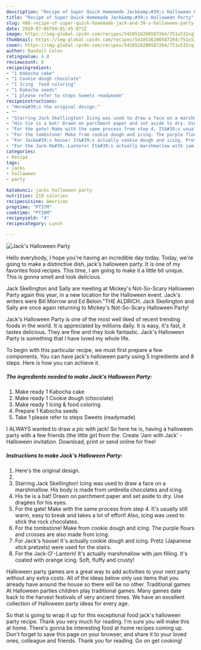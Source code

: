 ```yaml
---
description: "Recipe of Super Quick Homemade Jack&amp;#39;s Halloween Party"
title: "Recipe of Super Quick Homemade Jack&amp;#39;s Halloween Party"
slug: 409-recipe-of-super-quick-homemade-jack-and-39-s-halloween-party
date: 2020-07-06T04:01:45.071Z
image: https://img-global.cpcdn.com/recipes/5410516200587264/751x532cq70/jacks-halloween-party-recipe-main-photo.jpg
thumbnail: https://img-global.cpcdn.com/recipes/5410516200587264/751x532cq70/jacks-halloween-party-recipe-main-photo.jpg
cover: https://img-global.cpcdn.com/recipes/5410516200587264/751x532cq70/jacks-halloween-party-recipe-main-photo.jpg
author: Randall Colon
ratingvalue: 4.8
reviewcount: 8
recipeingredient:
- "1 Kabocha cake"
- "1 Cookie dough chocolate"
- "1 Icing  food coloring"
- "1 Kabocha seeds"
- "1 please refer to steps Sweets readymade"
recipeinstructions:
- "Here&#39;s the original design."
- ""
- "Starring Jack Skellington! Icing was used to draw a face on a marshmallow. His body is made from umbrella chocolates and icing."
- "His tie is a bat! Drawn on parchment paper and set aside to dry. Use dragées for his eyes."
- "For the gate! Make with the same process from step 4. It&#39;s usually still warm, easy to break and takes a lot of effort! Also, icing was used to stick the rock chocolates."
- "For the tombstone! Make from cookie dough and icing. The purple flours and crosses are also made from icing."
- "For Jack&#39;s house! It&#39;s actually cookie dough and icing. Pretz (Japanese stick pretzels) were used for the stairs."
- "For the Jack-O&#39;-Lantern! It&#39;s actually marshmallow with jam filling. It&#39;s coated with orange icing. Soft, fluffy and crusty!"
categories:
- Recipe
tags:
- jacks
- halloween
- party

katakunci: jacks halloween party 
nutrition: 219 calories
recipecuisine: American
preptime: "PT37M"
cooktime: "PT38M"
recipeyield: "4"
recipecategory: Lunch

---
```



![Jack&#39;s Halloween Party](https://img-global.cpcdn.com/recipes/5410516200587264/751x532cq70/jacks-halloween-party-recipe-main-photo.jpg)

Hello everybody, I hope you're having an incredible day today. Today, we're going to make a distinctive dish, jack&#39;s halloween party. It is one of my favorites food recipes. This time, I am going to make it a little bit unique. This is gonna smell and look delicious.

Jack Skellington and Sally are meeting at Mickey&#39;s Not-So-Scary Halloween Party again this year, in a new location for the Halloween event. Jack&#39;s writers were Bill Morrow and Ed Beloin.&#34;THE ALDRICH. Jack Skellington and Sally are once again returning to Mickey&#39;s Not-So-Scary Halloween Party!

Jack&#39;s Halloween Party is one of the most well liked of recent trending foods in the world. It is appreciated by millions daily. It is easy, it's fast, it tastes delicious. They are fine and they look fantastic. Jack&#39;s Halloween Party is something that I have loved my whole life.


To begin with this particular recipe, we must first prepare a few components. You can have jack&#39;s halloween party using 5 ingredients and 8 steps. Here is how you can achieve it.

<!--inarticleads1-->

##### The ingredients needed to make Jack&#39;s Halloween Party:

1. Make ready 1 Kabocha cake
1. Make ready 1 Cookie dough (chocolate)
1. Make ready 1 Icing &amp; food coloring
1. Prepare 1 Kabocha seeds
1. Take 1 please refer to steps Sweets (readymade)


I ALWAYS wanted to draw a pic with jack! So here he is, having a halloween party with a few friends (the little girl from the. Create &#39;Jam with Jack&#39; - Halloween invitation. Download, print or send online for free! 

<!--inarticleads2-->

##### Instructions to make Jack&#39;s Halloween Party:

1. Here&#39;s the original design.
1. 
1. Starring Jack Skellington! Icing was used to draw a face on a marshmallow. His body is made from umbrella chocolates and icing.
1. His tie is a bat! Drawn on parchment paper and set aside to dry. Use dragées for his eyes.
1. For the gate! Make with the same process from step 4. It&#39;s usually still warm, easy to break and takes a lot of effort! Also, icing was used to stick the rock chocolates.
1. For the tombstone! Make from cookie dough and icing. The purple flours and crosses are also made from icing.
1. For Jack&#39;s house! It&#39;s actually cookie dough and icing. Pretz (Japanese stick pretzels) were used for the stairs.
1. For the Jack-O&#39;-Lantern! It&#39;s actually marshmallow with jam filling. It&#39;s coated with orange icing. Soft, fluffy and crusty!


Halloween party games are a great way to add activities to your next party without any extra costs. All of the ideas below only use items that you already have around the house so there will be no other. Traditional games At Halloween parties children play traditional games. Many games date back to the harvest festivals of very ancient times. We have an excellent collection of Halloween party ideas for every age. 

So that is going to wrap it up for this exceptional food jack&#39;s halloween party recipe. Thank you very much for reading. I'm sure you will make this at home. There's gonna be interesting food at home recipes coming up. Don't forget to save this page on your browser, and share it to your loved ones, colleague and friends. Thank you for reading. Go on get cooking!
